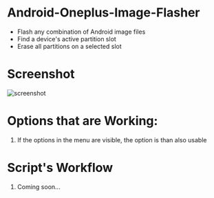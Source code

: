 # Android-Oneplus-Image-Flasher
- Flash any combination of Android image files
- Find a device's active partition slot
- Erase all partitions on a selected slot

# Screenshot
![screenshot](https://github.com/user-attachments/assets/2fc294ea-669b-4c2e-b86b-5cf88a8c8260)

# Options that are Working:
1) If the options in the menu are visible, the option is than also usable

# Script's Workflow
1) Coming soon...
